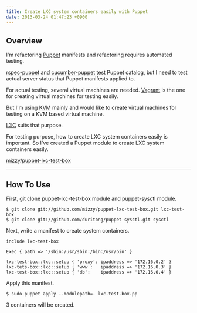 ```yaml
---
title: Create LXC system containers easily with Puppet
date: 2013-03-24 01:47:23 +0900
---
```

## Overview

I'm refactoring [Puppet](https://puppetlabs.com/) manifests and refactoring requires automated testing.

[rspec-puppet](http://rspec-puppet.com/) and [cucumber-puppet](http://projects.puppetlabs.com/projects/cucumber-puppet/wiki) test Puppet catalog, but I need to test actual server status that Puppet manifests applied to.

For actual testing, several virtual machines are needed. [Vagrant](http://www.vagrantup.com/) is the one for creating virtual machines for testing easily.

But I'm using [KVM](http://www.linux-kvm.org/page/Main_Page) mainly and would like to create virtual machines for testing on a KVM based virtual machine.

[LXC](http://lxc.sourceforge.net/) suits that purpose.

For testing purpose, how to create LXC system containers easily is important. So I've created a Puppet module to create LXC system containers easily.

[mizzy/puppet-lxc-test-box](https://github.com/mizzy/puppet-lxc-test-box)

----

## How To Use

First, git clone puppet-lxc-test-box module and puppet-sysctl module.


```
$ git clone git://github.com/mizzy/puppet-lxc-test-box.git lxc-test-box
$ git clone git://github.com/duritong/puppet-sysctl.git sysctl
```

Next, write a manifest to create system containers.

```
include lxc-test-box

Exec { path => '/sbin:/usr/sbin:/bin:/usr/bin' }

lxc-test-box::lxc::setup { 'proxy': ipaddress => '172.16.0.2' }
lxc-tets-box::lxc::setup { 'www':   ipaddress => '172.16.0.3' }
lxc-test-box::lxc::setup { 'db':    ipaddress => '172.16.0.4' }
```

Apply this manifest.

```
$ sudo puppet apply --modulepath=. lxc-test-box.pp
```

3 containers will be created.
